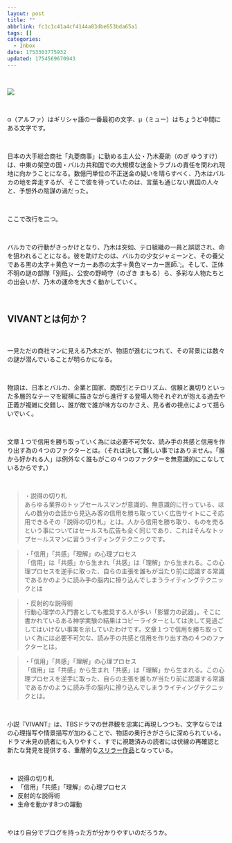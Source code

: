 ```yaml
---
layout: post
title: ""
abbrlink: fc1c1c41a4cf4144a83dbe653bda65a1
tags: []
categories:
  - Inbox
date: 1753303775932
updated: 1754569670943
---
```


 

![](/resources/507ae5bf48a34e9c84e9f7285620d2f2.png)

 

α（アルファ）はギリシャ語の一番最初の文字、μ（ミュー）はちょうど中間にある文字です。

 

日本の大手総合商社「丸菱商事」に勤める主人公・乃木憂助（のぎ ゆうすけ）は、中東の架空の国・バルカ共和国での大規模な送金トラブルの責任を問われ現地に向かうことになる。数億円単位の不正送金の疑いを晴らすべく、乃木はバルカの地を奔走するが、そこで彼を待っていたのは、言葉も通じない異国の人々と、予想外の陰謀の渦だった。

 

ここで改行を二つ。

 

バルカでの行動がきっかけとなり、乃木は突如、テロ組織の一員と誤認され、命を狙われることになる。彼を助けたのは、バルカの少女ジャミーンと、その養父である<span class="black-bold-marker">黒の太字＋黄色マーカー</span>あ<span class="red-bold-marker">赤の太字＋黄色マーカー</span>医師.';。そして、正体不明の謎の部隊「別班」、公安の野崎守（のざき まもる）ら、多彩な人物たちとの出会いが、乃木の運命を大きく動かしていく。

 

## VIVANTとは何か？

 

一見ただの商社マンに見える乃木だが、物語が進むにつれて、その背景には数々の謎が潜んでいることが明らかになる。

 

物語は、<span class="red-bold">日本とバルカ、企業と国家、商取引とテロリズム、信頼と裏切り</span>といった多層的なテーマを縦横に描きながら進行する登場人物それぞれが抱える過去や正義が複雑に交錯し、誰が敵で誰が味方なのかさえ、見る者の視点によって揺らいでいく。

 

文章１つで信用を勝ち取っていく為には必要不可欠な、読み手の共感と信用を作り出す為の４つのファクターとは。（それは決して難しい事ではありません。<span class="black-bold">「誰から好かれる人」</span>は例外なく誰もがこの４つのファクターを無意識的にこなしているからです。）

 

> <span class="red-bold">・説得の切り札</span> \
> あらゆる業界のトップセールスマンが意識的、無意識的に行っている、ほんの数分の会話から見込み客の信用を勝ち取っていく広告サイトにこそ応用できるその「説得の切り札」とは。人から信用を勝ち取り、ものを売るという事についてはセールスも広告も全く同じであり、これはそんなトップセールスマンに習うライティングテクニックです。

> <span class="red-bold">・「信用」「共感」「理解」の心理プロセス</span>\
> 「信用」は「共感」から生まれ「共感」は「理解」から生まれる。この心理プロセスを逆手に取った、自らの主張を誰もが当たり前に認識する常識であるかのように読み手の脳内に擦り込んでしまうライティングテクニックとは

> <span class="red-bold">・反射的な説得術</span>\
> 行動心理学の入門書としても推奨する人が多い「影響力の武器」。そこに書かれているある神学実験の結果はコピーライターとしては決して見過ごしてはいけない事実を示していたわけです。文章１つで信用を勝ち取っていく為には必要不可欠な、読み手の共感と信用を作り出す為の４つのファクターとは。

> <span class="red-bold">・「信用」「共感」「理解」の心理プロセス</span>\
> 「信用」は「共感」から生まれ「共感」は「理解」から生まれる。この心理プロセスを逆手に取った、自らの主張を誰もが当たり前に認識する常識であるかのように読み手の脳内に擦り込んでしまうライティングテクニックとは。

 

小説『VIVANT』は、TBSドラマの世界観を忠実に再現しつつも、文字ならではの心理描写や情景描写が加わることで、物語の奥行きがさらに深められている。ドラマ未見の読者にも入りやすく、すでに視聴済みの読者には伏線の再確認と新たな発見を提供する、重層的な[スリラー作品](/C:/Users/nkht2/AppData/Local/Programs/Joplin/resources/app.asar/dvdvd)となっている。

 

- <span class="black-bold-marker">説得の切り札</span>
- <span class="red-bold-marker">「信用」「共感」「理解」の心理プロセス</span>
- <span class="red-bold">反射的な説得術</span>
- <span class="black-bold">生命を動かす8つの躍動</span>

 

やはり自分でブログを持った方が分かりやすいのだろうか。
